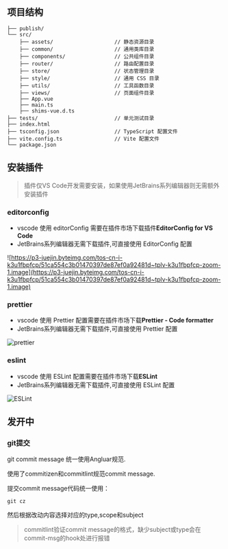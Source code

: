 ## 项目结构

```
├── publish/
└── src/
    ├── assets/                    // 静态资源目录
    ├── common/                    // 通用类库目录
    ├── components/                // 公共组件目录
    ├── router/                    // 路由配置目录
    ├── store/                     // 状态管理目录
    ├── style/                     // 通用 CSS 目录
    ├── utils/                     // 工具函数目录
    ├── views/                     // 页面组件目录
    ├── App.vue
    ├── main.ts
    ├── shims-vue.d.ts
├── tests/                         // 单元测试目录
├── index.html
├── tsconfig.json                  // TypeScript 配置文件
├── vite.config.ts                 // Vite 配置文件
└── package.json

```

## 安装插件

> 插件仅VS Code开发需要安装，如果使用JetBrains系列编辑器则无需额外安装插件
### editorconfig

- vscode 使用 editorConfig 需要在插件市场下载插件**EditorConfig for VS Code**
- JetBrains系列编辑器无需下载插件,可直接使用 EditorConfig 配置

![https://p3-juejin.byteimg.com/tos-cn-i-k3u1fbpfcp/51ca554c3b01470397de87ef0a92481d~tplv-k3u1fbpfcp-zoom-1.image](https://p3-juejin.byteimg.com/tos-cn-i-k3u1fbpfcp/51ca554c3b01470397de87ef0a92481d~tplv-k3u1fbpfcp-zoom-1.image)


### prettier

- vscode 使用 Prettier 配置需要在插件市场下载**Prettier - Code formatter**
- JetBrains系列编辑器无需下载插件,可直接使用 Prettier 配置

![prettier](https://p3-juejin.byteimg.com/tos-cn-i-k3u1fbpfcp/ba1f48fbd3bf441b90d58012270c867b~tplv-k3u1fbpfcp-zoom-1.image)

### eslint

- vscode 使用 ESLint 配置需要在插件市场下载**ESLint**
- JetBrains系列编辑器无需下载插件,可直接使用 ESLint 配置

![ESLint](https://p3-juejin.byteimg.com/tos-cn-i-k3u1fbpfcp/61a7c36554da4b8ab889f8bfde0538cc~tplv-k3u1fbpfcp-zoom-1.image)


## 发开中

### git提交

git commit message 统一使用Angluar规范.

使用了commitizen和commitlint规范commit message.

提交commit message代码统一使用：

```
git cz

```
然后根据改动内容选择对应的type,scope和subject


> commitlint验证commit message的格式，缺少subject或type会在commit-msg的hook处进行报错


